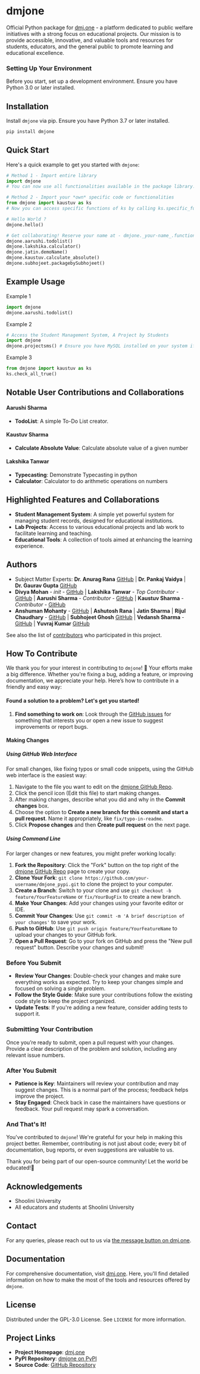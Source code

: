 # dmjone

Official Python package for [dmj.one](https://dmj.one) - a platform dedicated to public welfare initiatives with a strong focus on educational projects. Our mission is to provide accessible, innovative, and valuable tools and resources for students, educators, and the general public to promote learning and educational excellence.

### Setting Up Your Environment
Before you start, set up a development environment. Ensure you have Python 3.0 or later installed.

## Installation
Install `dmjone` via pip. Ensure you have Python 3.7 or later installed.

```bash
pip install dmjone
```

## Quick Start
Here's a quick example to get you started with `dmjone`:

```python
# Method 1 - Import entire library 
import dmjone
# You can now use all functionalities available in the package library.

# Method 2 - Import your *own* specific code or functionalities
from dmjone import kaustuv as ks
# Now you can access specific functions of ks by calling ks.specific_function_name()

# Hello World ?
dmjone.hello()

# Get collaborating! Reserve your name at - dmjone._your-name_.function()
dmjone.aarushi.todolist()
dmjone.lakshika.calculator()
dmjone.jatin.demoName()
dmjone.kaustuv.calculate_absolute()
dmjone.subhojeet.packagebySubhojeet()
```

## Example Usage
Example 1
```python
import dmjone
dmjone.aarushi.todolist()
```
Example 2
```python
# Access the Student Management System, A Project by Students
import dmjone
dmjone.projectsms() # Ensure you have MySQL installed on your system if you are running it locally.
```
Example 3
```python
from dmjone import kaustuv as ks
ks.check_all_true()
```

## Notable User Contributions and Collaborations
#### Aarushi Sharma
- **TodoList**: A simple To-Do List creator.
#### Kaustuv Sharma
- **Calculate Absolute Value**: Calculate absolute value of a given number
#### Lakshika Tanwar
- **Typecasting**: Demonstrate Typecasting in python
- **Calculator**: Calculator to do arithmetic operations on numbers

## Highlighted Features and Collaborations
- **Student Management System**: A simple yet powerful system for managing student records, designed for educational institutions.
- **Lab Projects**: Access to various educational projects and lab work to facilitate learning and teaching.
- **Educational Tools**: A collection of tools aimed at enhancing the learning experience.

## Authors
- Subject Matter Experts: **Dr. Anurag Rana** [GitHub](https://github.com/AI-ARana) | **Dr. Pankaj Vaidya** | **Dr. Gaurav Gupta** [GitHub](https://github.com/solangaurav)
- **Divya Mohan** - _init_ - [GitHub](https://github.com/divyamohan1993) |  **Lakshika Tanwar** - *Top Contributor* - [GitHub](https://github.com/LakshikaTanwar) | **Aarushi Sharma** - *Contributor* - [GitHub](https://github.com/letscodeitup) | **Kaustuv Sharma** - *Contributor* - [GitHub](https://github.com/kaustuvsharma)
- **Anshuman Mohanty** - [GitHub](https://github.com/anshumanmohanty00) | **Ashutosh Rana** | **Jatin Sharma** | **Rijul Chaudhary** - [GitHub](https://github.com/Rijul777) | **Subhojeet Ghosh** [GitHub](https://github.com/subhojeetghosh123) | **Vedansh Sharma** - [GitHub](https://github.com/Elysian-Reverie) | **Yuvraj Kumar** [GitHub](https://github.com/YuvRaj-Kumar-95)

See also the list of [contributors](https://github.com/dmjone/dmjone_pypi/contributors) who participated in this project.

## How To Contribute

We thank you for your interest in contributing to `dmjone`! 🎉 Your efforts make a big difference. Whether you're fixing a bug, adding a feature, or improving documentation, we appreciate your help. Here’s how to contribute in a friendly and easy way:

#### Found a solution to a problem? Let's get you started!

1. **Find something to work on**: Look through the [GitHub issues](https://github.com/dmjone/dmjone_pypi/issues) for something that interests you or open a new issue to suggest improvements or report bugs.

#### Making Changes

##### Using GitHub Web Interface
For small changes, like fixing typos or small code snippets, using the GitHub web interface is the easiest way:

1. Navigate to the file you want to edit on the [dmjone GitHub Repo](https://github.com/dmjone/dmjone_pypi).
2. Click the pencil icon (Edit this file) to start making changes.
3. After making changes, describe what you did and why in the **Commit changes** box.
4. Choose the option to **Create a new branch for this commit and start a pull request**. Name it appropriately, like `fix/typo-in-readme`.
5. Click **Propose changes** and then **Create pull request** on the next page.

##### Using Command Line
For larger changes or new features, you might prefer working locally:

1. **Fork the Repository**: Click the "Fork" button on the top right of the [dmjone GitHub Repo](https://github.com/dmjone/dmjone_pypi) page to create your copy.
2. **Clone Your Fork**: `git clone https://github.com/your-username/dmjone_pypi.git` to clone the project to your computer.
3. **Create a Branch**: Switch to your clone and use `git checkout -b feature/YourFeatureName` or `fix/YourBugFix` to create a new branch.
4. **Make Your Changes**: Add your changes using your favorite editor or IDE.
5. **Commit Your Changes**: Use `git commit -m 'A brief description of your changes'` to save your work.
6. **Push to GitHub**: Use `git push origin feature/YourFeatureName` to upload your changes to your GitHub fork.
7. **Open a Pull Request**: Go to your fork on GitHub and press the "New pull request" button. Describe your changes and submit!

### Before You Submit

- **Review Your Changes**: Double-check your changes and make sure everything works as expected. Try to keep your changes simple and focused on solving a single problem.
- **Follow the Style Guide**: Make sure your contributions follow the existing code style to keep the project organized.
- **Update Tests**: If you're adding a new feature, consider adding tests to support it.

### Submitting Your Contribution

Once you’re ready to submit, open a pull request with your changes. Provide a clear description of the problem and solution, including any relevant issue numbers.

### After You Submit

- **Patience is Key**: Maintainers will review your contribution and may suggest changes. This is a normal part of the process; feedback helps improve the project.
- **Stay Engaged**: Check back in case the maintainers have questions or feedback. Your pull request may spark a conversation.

### And That's It!

You've contributed to `dmjone`! We're grateful for your help in making this project better. Remember, contributing is not just about code; every bit of documentation, bug reports, or even suggestions are valuable to us.

Thank you for being part of our open-source community! Let the world be educated!🌟

## Acknowledgements
- Shoolini University
- All educators and students at Shoolini University

## Contact
For any queries, please reach out to us via [the message button on dmj.one](https://dmj.one/).

## Documentation
<!-- For comprehensive documentation, visit [dmj.one/docs](https://dmj.one/docs). Here, you'll find detailed information on how to make the most of the tools and resources offered by `dmjone`. -->
For comprehensive documentation, visit [dmj.one](https://dmj.one). Here, you'll find detailed information on how to make the most of the tools and resources offered by `dmjone`.

## License
Distributed under the GPL-3.0 License. See `LICENSE` for more information.

## Project Links

- **Project Homepage**: [dmj.one](https://dmj.one)
- **PyPI Repository**: [dmjone on PyPI](https://pypi.org/project/dmjone/)
- **Source Code**: [GitHub Repository](https://github.com/dmjone/dmjone_pypi)
